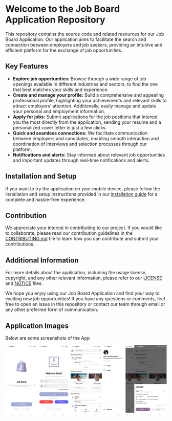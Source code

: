 <h1>Welcome to the Job Board Application Repository</h1>

<p>This repository contains the source code and related resources for our Job Board Application. Our application aims to facilitate the search and connection between employers and job seekers, providing an intuitive and efficient platform for the exchange of job opportunities.</p>

<h2>Key Features</h2>

<ul>
  <li><strong>Explore job opportunities:</strong> Browse through a wide range of job openings available in different industries and sectors, to find the one that best matches your skills and experience.</li>
  <li><strong>Create and manage your profile:</strong> Build a comprehensive and appealing professional profile, highlighting your achievements and relevant skills to attract employers' attention. Additionally, easily manage and update your personal and employment information.</li>
  <li><strong>Apply for jobs:</strong> Submit applications for the job positions that interest you the most directly from the application, sending your resume and a personalized cover letter in just a few clicks.</li>
  <li><strong>Quick and seamless connections:</strong> We facilitate communication between employers and candidates, enabling smooth interaction and coordination of interviews and selection processes through our platform.</li>
  <li><strong>Notifications and alerts:</strong> Stay informed about relevant job opportunities and important updates through real-time notifications and alerts.</li>
</ul>

<h2>Installation and Setup</h2>

<p>If you want to try the application on your mobile device, please follow the installation and setup instructions provided in our <a href="#">installation guide</a> for a complete and hassle-free experience.</p>

<h2>Contribution</h2>

<p>We appreciate your interest in contributing to our project. If you would like to collaborate, please read our contribution guidelines in the <a href="#">CONTRIBUTING.md</a> file to learn how you can contribute and submit your contributions.</p>

<h2>Additional Information</h2>

<p>For more details about the application, including the usage license, copyright, and any other relevant information, please refer to our <a href="#">LICENSE</a> and <a href="#">NOTICE</a> files.</p>

<p>We hope you enjoy using our Job Board Application and find your way to exciting new job opportunities! If you have any questions or comments, feel free to open an issue in this repository or contact our team through email or any other preferred form of communication.</p>

<h2>Application Images</h2>
<p>Below are some screenshots of the App</p>

<div style="display: flex;">
  <img src="https://github.com/Jerson-Miranda/JobBank/blob/master/others/images/Presentation.jpg" alt="Imagen 1" style="width: 20%;">
  <img src="https://github.com/Jerson-Miranda/JobBank/blob/master/others/images/Login.jpg" alt="Imagen 2" style="width: 20%;">
  <img src="https://github.com/Jerson-Miranda/JobBank/blob/master/others/images/Home.jpg"alt="Imagen 3" style="width: 20%;">
  <img src="https://github.com/Jerson-Miranda/JobBank/blob/master/others/images/Home1.jpg" alt="Imagen 4" style="width: 20%;">
  <img src="https://github.com/Jerson-Miranda/JobBank/blob/master/others/images/JobRequest.jpg"alt="Imagen 5" style="width: 20%;">
</div>
